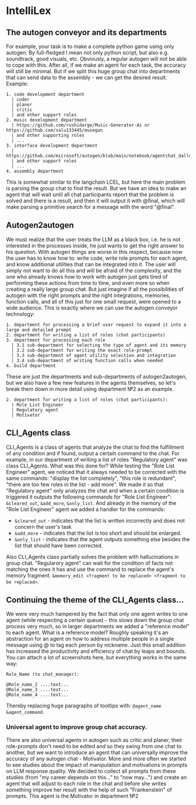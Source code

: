 # IntelliLex
## The autogen conveyor and its departments
For example, your task is to make a complete python game using only autogen. By full-fledged I mean not only python script, but also e.g. soundtrack, good visuals, etc.
Obviously, a regular autogen will not be able to cope with this. After all, if we make an agent for each task, the accuracy will still be minimal. But if we split this huge group chat into departments that can send data to the assembly - we can get the desired result.
Example:
```
1. code development department
  | coder
  | planer
  | critic
  | and other support roles
2. music development department
  | https://github.com/rushidarge/Music-Generator-Ai or https://github.com/salu133445/musegan
  | and other supporting roles
  | ...
3. interface development department
  | https://github.com/microsoft/autogen/blob/main/notebook/agentchat_dalle_and_gpt4v.ipynb
  | and other support roles
  | ...
4. assembly department
```
This is somewhat similar to the langchain LCEL, but here the main problem is parsing the group chat to find the result. But we have an idea to make an agent that will wait until all chat participants report that the problem is solved and there is a result, and then it will output it with @final, which will make parsing a primitive search for a message with the word "@final".

## Autogen2autogen
We must realize that the user treats the LLM as a black box, i.e. he is not interested in the processes inside, he just wants to get the right answer to his question. With autogen things are worse in this respect, because now the user has to know how to: write code, write role prompts for each agent, and know additional utilities that can be integrated into it. The user will simply not want to do all this and will be afraid of the complexity, and the one who already knows how to work with autogen just gets tired of performing these actions from time to time, and even more so when creating a really large group chat. But just imagine if all the possibilities of autogen with the right prompts and the right integrations, memories, function calls, and all of this just for one small request, were opened to a wide audience. This is exactly where we can use the autogen conveyor technology:
```
1. department for processing a brief user request to expand it into a large and detailed prompt 
2. department for writing a list of roles (chat participants)
3. department for processing each role
  | 3.1 sub-department for selecting the type of agent and its memory
  | 3.2 sub-department for writing the exact role-prompt
  | 3.3 sub-department of agent utility selection and integration
  | 3.4 sub-department of writing function calls when needed
4. build department
```
These are just the departments and sub-departments of autogen2autogen, but we also have a few new features in the agents themselves, so let's break them down in more detail using department №2 as an example.
```
2. department for writing a list of roles (chat participants):
  | Role List Engineer
  | Regulatory agent
  | Motivator
```
## CLI_Agents class
CLI_Agents is a class of agents that analyze the chat to find the fulfillment of any condition and if found, output a certain command to the chat. For example, in our department of writing a list of roles "Regulatory agent" was class CLI_Agents. What was this done for? While testing the "Role List Engineer" agent, we noticed that it always needed to be corrected with the same commands: "display the list completely", "this role is redundant", "there are too few roles in the list - add more". We made it so that "Regulatory agent" only analyzes the chat and when a certain condition is triggered it outputs the following commands for "Role List Engineer": `&cleared_out`, `&add_more`, `&only_list`. And already in the memory of the "Role List Engineer" agent we added a handler for the commands:
* ```&cleared_out``` - indicates that the list is written incorrectly and does not concern the user's task
* ```&add_more``` - indicates that the list is too short and should be enlarged.
* ```&only_list``` - indicates that the agent outputs something else besides the list that should have been corrected.

Also CLI_Agents class partially solves the problem with hallucinations in group chat. "Regularory agent" can wait for the condition of facts not matching the ones it has and use the command to replace the agent's memory fragment.
`&memory_edit <fragment to be replaced> <fragment to be replaced>`.
## Continuing the theme of the CLI_Agents class...
We were very much hampered by the fact that only one agent writes to one agent (while respecting a certain queue) - this slows down the group chat process very much, so in larger departments we added a "reference model" to each agent. What is a reference model? Roughly speaking it's an abstraction for an agent on how to address multiple people in a single message using @ to tag each person by nickname. Just this small addition has increased the productivity and efficiency of chat by leaps and bounds. You can attach a lot of screenshots here, but everything works in the same way:
```
Role_Name (to chat_manager):

@Role_name_2 ....text...
@Role_name_3 ....text...
@Role_name_4 ....text...
```
Thereby replacing huge paragraphs of tooltips with: `@agent_name &agent_command`.
### Universal agent to improve group chat accuracy.
There are also universal agents in autogen such as critic and planer, their role-prompts don't need to be edited and so they swing from one chat to another, but we want to introduce an agent that can universally improve the accuracy of any autogen chat - Motivator.
More and more often we started to see studies about the impact of manipulation and motivations in prompts on LLM response quality. We decided to collect all prompts from these studies (from "my career depends on this..." to "now may...") and create an agent that will adjust to each role in the chat and before she writes something improve her result with the help of such "Frankenstein" of prompts. This agent is the Motivator in department №2
